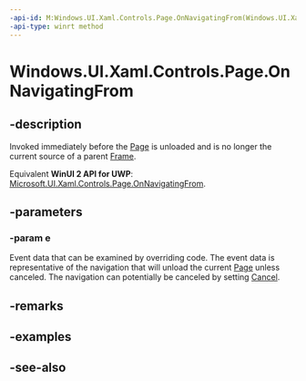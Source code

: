 ```yaml
---
-api-id: M:Windows.UI.Xaml.Controls.Page.OnNavigatingFrom(Windows.UI.Xaml.Navigation.NavigatingCancelEventArgs)
-api-type: winrt method
---
```


<!-- Method syntax
virtual protected void OnNavigatingFrom(Windows.UI.Xaml.Navigation.NavigatingCancelEventArgs e)
-->

# Windows.UI.Xaml.Controls.Page.OnNavigatingFrom

## -description
Invoked immediately before the [Page](page.md) is unloaded and is no longer the current source of a parent [Frame](frame.md).

Equivalent **WinUI 2 API for UWP**: [Microsoft.UI.Xaml.Controls.Page.OnNavigatingFrom](/windows/winui/api/microsoft.ui.xaml.controls.page.onnavigatingfrom).

## -parameters
### -param e
Event data that can be examined by overriding code. The event data is representative of the navigation that will unload the current [Page](page.md) unless canceled. The navigation can potentially be canceled by setting [Cancel](../windows.ui.xaml.navigation/navigatingcanceleventargs_cancel.md).

## -remarks

## -examples

## -see-also
